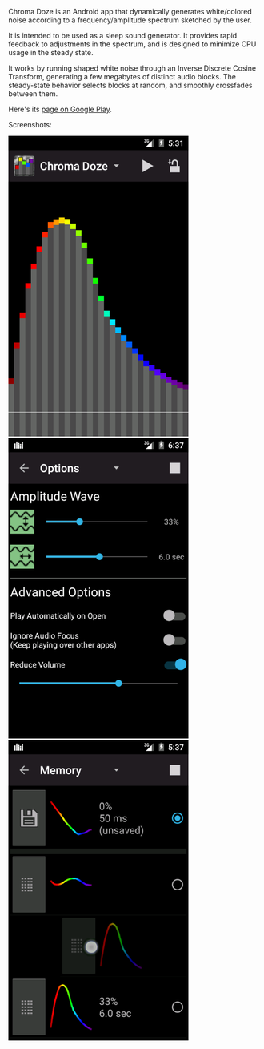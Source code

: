 Chroma Doze is an Android app that dynamically generates white/colored noise according to a frequency/amplitude spectrum sketched by the user.

It is intended to be used as a sleep sound generator.  It provides rapid feedback to adjustments in the spectrum, and is designed to minimize CPU usage in the steady state.

It works by running shaped white noise through an Inverse Discrete Cosine Transform, generating a few megabytes of distinct audio blocks.  The steady-state behavior selects blocks at random, and smoothly crossfades between them.

Here's its [page on Google Play](https://play.google.com/store/apps/details?id=net.pmarks.chromadoze).

Screenshots:

<img src='misc/screenshot1.png?raw=true' width='360px'>
<img src='misc/screenshot2.png?raw=true' width='360px'>
<img src='misc/screenshot3.png?raw=true' width='360px'>
